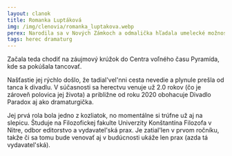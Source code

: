 ```yaml
---
layout: clanok
title: Romanka Luptáková
img: /img/clenovia/romanka_luptakova.webp
perex: Narodila sa v Nových Zámkoch a odmalička hľadala umelecké možnosti sebarealizácie.
tags: herec dramaturg
---
```


Začala teda chodiť na záujmový krúžok do Centra voľného času Pyramída, kde sa pokúšala tancovať.

Našťastie jej rýchlo došlo, že tadial'vel'nni cesta nevedie a plynule prešla od tanca k divadlu. V súčasnosti sa herectvu venuje už 2.0 rokov (čo je zároveň polovica jej života) a približne od roku 2020 obohacuje Divadlo Paradox aj ako dramaturgička.

Jej prvá rola bola jedno z kozliatok, no momentálne si trúfne už aj na slepicu. Študuje na Filozofickej fakulte Univerzity Konštantína Filozofa v Nitre, odbor editorstvo a vydavatel'ská prax. Je zatial'len v prvom ročníku, takže či sa tomu bude venovať aj v budúcnosti ukáže len prax (azda tá vydavatel'ská). 